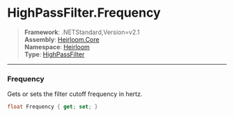 # HighPassFilter.Frequency

> **Framework**: .NETStandard,Version=v2.1  
> **Assembly**: [Heirloom.Core][0]  
> **Namespace**: [Heirloom][0]  
> **Type**: [HighPassFilter][1]  

--------------------------------------------------------------------------------

### Frequency

Gets or sets the filter cutoff frequency in hertz.

```cs
float Frequency { get; set; }
```

[0]: ..\Heirloom.Core.md
[1]: Heirloom.HighPassFilter.md
